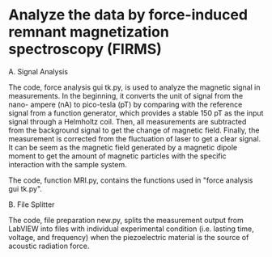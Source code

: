 # Analyze the data by force-induced remnant magnetization spectroscopy (FIRMS)

A. Signal Analysis

The code, force analysis gui tk.py, is used to analyze the magnetic signal in measurements. In the beginning, it converts the unit of signal from the nano- ampere (nA) to pico-tesla (pT) by comparing with the reference signal from a function generator, which provides a stable 150 pT as the input signal through a Helmholtz coil. Then, all measurements are subtracted from the background signal to get the change of magnetic field. Finally, the measurement is corrected from the fluctuation of laser to get a clear signal. It can be seem as the magnetic field generated by a magnetic dipole moment to get the amount of magnetic particles with the specific interaction with the sample system.

The code, function MRI.py, contains the functions used in "force analysis gui tk.py".

B. File Splitter

The code, file preparation new.py, splits the measurement output from LabVIEW into files with individual experimental condition (i.e. lasting time, voltage, and frequency) when the piezoelectric material is the source of acoustic radiation force.
